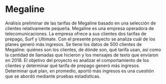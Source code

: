 # Megaline
Análisis preliminar de las tarifas de Megaline basado en una selección de clientes relativamente pequeña.
Megaline es una empresa operadora de telecomunicaciones. La empresa ofrece a sus clientes dos tarifas de prepago, Surf y Ultimate. Con el presente proyecto se analiza cuál de los planes generó más ingresos.
Se tiene los datos de 500 clientes de Megaline: quiénes son los clientes, de dónde son, qué tarifa usan, así como la cantidad de llamadas que hicieron y los mensajes de texto que enviaron en 2018. El objetivo del proyecto es analizar el comportamiento de los clientes y determinar qué tarifa de prepago generó más ingresos. Determinar qué plan, en promedio, aportó más ingresos es una cuestión que se abordó mediante pruebas estadísticas.
